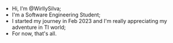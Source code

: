 - Hi, I’m @WirllySilva;
- I'm a Software Engineering Student;
- I started my journey in Feb 2023 and I'm really appreciating my adventure in TI world;
- For now, that's all.

<!---
WirllySilva/WirllySilva is a ✨ special ✨ repository because its `README.md` (this file) appears on your GitHub profile.
You can click the Preview link to take a look at your changes.
--->
